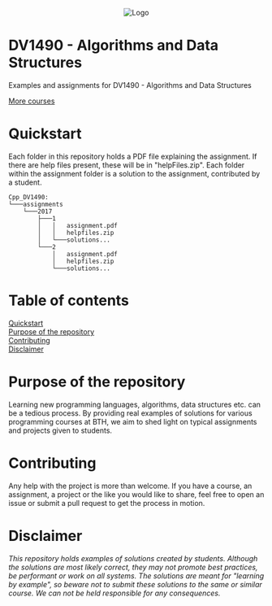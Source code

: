 <p align="center">
  <img alt="Logo" src="https://github.com/ProgrammingCoursesBTH/C_DV1550/raw/master/logo.png">
</p>

DV1490 - Algorithms and Data Structures
======

Examples and assignments for DV1490 - Algorithms and Data Structures

[More courses](https://github.com/ProgrammingCoursesBTH)

# Quickstart
<a name="quickstart"></a>

Each folder in this repository holds a PDF file explaining the assignment. If there are help files present, these will be in "helpFiles.zip". Each folder within the assignment folder is a solution to the assignment, contributed by a student.

```
Cpp_DV1490:
└───assignments
    └───2017
        ├───1
        │   │   assignment.pdf
        │   │   helpfiles.zip
        │   └───solutions...
        └───2
            │   assignment.pdf
            │   helpfiles.zip
            └───solutions...
```

# Table of contents

[Quickstart](#quickstart)<br/>
[Purpose of the repository]("#purpose")<br />
[Contributing](#contributing)<br/>
[Disclaimer](#disclaimer)

# Purpose of the repository
<a name="purpose"></a>

Learning new programming languages, algorithms, data structures etc. can be a tedious process. By providing real examples of solutions for various programming courses at BTH, we aim to shed light on typical assignments and projects given to students.

# Contributing
<a name="contributing"></a>

Any help with the project is more than welcome. If you have a course, an assignment, a project or the like you would like to share, feel free to open an issue or submit a pull request to get the process in motion.

# Disclaimer
<a name="disclaimer"></a>

_This repository holds examples of solutions created by students. Although the solutions are most likely correct, they may not promote best practices, be performant or work on all systems. The solutions are meant for "learning by example", so beware not to submit these solutions to the same or similar course. We can not be held responsible for any consequences._
